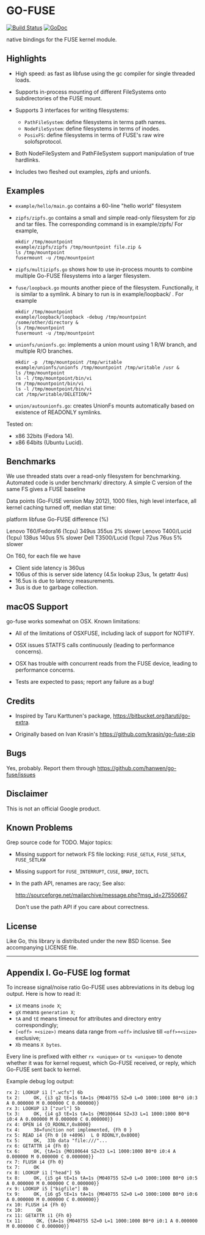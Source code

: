 # GO-FUSE

[![Build Status](https://travis-ci.org/hanwen/go-fuse.svg?branch=master)](https://travis-ci.org/hanwen/go-fuse)
[![GoDoc](https://godoc.org/github.com/hanwen/go-fuse?status.svg)](https://godoc.org/github.com/hanwen/go-fuse)

native bindings for the FUSE kernel module.

## Highlights

* High speed: as fast as libfuse using the gc compiler for single
threaded loads.

* Supports in-process mounting of different FileSystems onto
subdirectories of the FUSE mount.

* Supports 3 interfaces for writing filesystems:
  - `PathFileSystem`: define filesystems in terms path names.
  - `NodeFileSystem`: define filesystems in terms of inodes.
  - `PosixFS`: define filesystems in terms of FUSE's raw
  wire solofsprotocol.

* Both NodeFileSystem and PathFileSystem support manipulation of true
  hardlinks.

* Includes two fleshed out examples, zipfs and unionfs.


## Examples

* `example/hello/main.go` contains a 60-line "hello world" filesystem

* `zipfs/zipfs.go` contains a small and simple read-only filesystem for
  zip and tar files. The corresponding command is in example/zipfs/
  For example,

  ```shell
  mkdir /tmp/mountpoint
  example/zipfs/zipfs /tmp/mountpoint file.zip &
  ls /tmp/mountpoint
  fusermount -u /tmp/mountpoint
  ````

* `zipfs/multizipfs.go` shows how to use in-process mounts to
  combine multiple Go-FUSE filesystems into a larger filesystem.

* `fuse/loopback.go` mounts another piece of the filesystem.
  Functionally, it is similar to a symlink.  A binary to run is in
  example/loopback/ . For example

  ```shell
  mkdir /tmp/mountpoint
  example/loopback/loopback -debug /tmp/mountpoint /some/other/directory &
  ls /tmp/mountpoint
  fusermount -u /tmp/mountpoint
  ```

* `unionfs/unionfs.go`: implements a union mount using 1 R/W branch, and
  multiple R/O branches.

  ```shell
  mkdir -p  /tmp/mountpoint /tmp/writable
  example/unionfs/unionfs /tmp/mountpoint /tmp/writable /usr &
  ls /tmp/mountpoint
  ls -l /tmp/mountpoint/bin/vi
  rm /tmp/mountpoint/bin/vi
  ls -l /tmp/mountpoint/bin/vi
  cat /tmp/writable/DELETION/*
  ```

* `union/autounionfs.go`: creates UnionFs mounts automatically based on
  existence of READONLY symlinks.


Tested on:

- x86 32bits (Fedora 14).
- x86 64bits (Ubuntu Lucid).


## Benchmarks

We use threaded stats over a read-only filesystem for benchmarking.
Automated code is under benchmark/ directory. A simple C version of
the same FS gives a FUSE baseline

Data points (Go-FUSE version May 2012), 1000 files, high level
interface, all kernel caching turned off, median stat time:

platform                    libfuse     Go-FUSE      difference (%)

Lenovo T60/Fedora16 (1cpu)  349us       355us        2% slower
Lenovo T400/Lucid   (1cpu)  138us       140us        5% slower
Dell T3500/Lucid    (1cpu)   72us        76us        5% slower

On T60, for each file we have
- Client side latency is 360us
- 106us of this is server side latency (4.5x lookup 23us, 1x getattr 4us)
- 16.5us is due to latency measurements.
- 3us is due to garbage collection.

## macOS Support

go-fuse works somewhat on OSX. Known limitations:

* All of the limitations of OSXFUSE, including lack of support for
  NOTIFY.

* OSX issues STATFS calls continuously (leading to performance
  concerns).

* OSX has trouble with concurrent reads from the FUSE device, leading
  to performance concerns.

* Tests are expected to pass; report any failure as a bug!

## Credits

* Inspired by Taru Karttunen's package, https://bitbucket.org/taruti/go-extra.

* Originally based on Ivan Krasin's https://github.com/krasin/go-fuse-zip

## Bugs

Yes, probably.  Report them through
https://github.com/hanwen/go-fuse/issues

## Disclaimer

This is not an official Google product.

## Known Problems

Grep source code for TODO.  Major topics:

* Missing support for network FS file locking: `FUSE_GETLK`, `FUSE_SETLK`,
  `FUSE_SETLKW`

* Missing support for `FUSE_INTERRUPT`, `CUSE`, `BMAP`, `IOCTL`

* In the path API, renames are racy; See also:

    http://sourceforge.net/mailarchive/message.php?msg_id=27550667

  Don't use the path API if you care about correctness.

## License

Like Go, this library is distributed under the new BSD license.  See
accompanying LICENSE file.

--------

## Appendix I. Go-FUSE log format

To increase signal/noise ratio Go-FUSE uses abbreviations in its debug log
output. Here is how to read it:

- `iX` means `inode X`;
- `gX` means `generation X`;
- `tA` and `tE` means timeout for attributes and directory entry correspondingly;
- `[<off> +<size>)` means data range from `<off>` inclusive till `<off>+<size>` exclusive;
- `Xb` means `X bytes`.

Every line is prefixed with either `rx <unique>` or `tx <unique>` to denote
whether it was for kernel request, which Go-FUSE received, or reply, which
Go-FUSE sent back to kernel.

Example debug log output:

```
rx 2: LOOKUP i1 [".wcfs"] 6b
tx 2:     OK, {i3 g2 tE=1s tA=1s {M040755 SZ=0 L=0 1000:1000 B0*0 i0:3 A 0.000000 M 0.000000 C 0.000000}}
rx 3: LOOKUP i3 ["zurl"] 5b
tx 3:     OK, {i4 g3 tE=1s tA=1s {M0100644 SZ=33 L=1 1000:1000 B0*0 i0:4 A 0.000000 M 0.000000 C 0.000000}}
rx 4: OPEN i4 {O_RDONLY,0x8000}
tx 4:     38=function not implemented, {Fh 0 }
rx 5: READ i4 {Fh 0 [0 +4096)  L 0 RDONLY,0x8000}
tx 5:     OK,  33b data "file:///"...
rx 6: GETATTR i4 {Fh 0}
tx 6:     OK, {tA=1s {M0100644 SZ=33 L=1 1000:1000 B0*0 i0:4 A 0.000000 M 0.000000 C 0.000000}}
rx 7: FLUSH i4 {Fh 0}
tx 7:     OK
rx 8: LOOKUP i1 ["head"] 5b
tx 8:     OK, {i5 g4 tE=1s tA=1s {M040755 SZ=0 L=0 1000:1000 B0*0 i0:5 A 0.000000 M 0.000000 C 0.000000}}
rx 9: LOOKUP i5 ["bigfile"] 8b
tx 9:     OK, {i6 g5 tE=1s tA=1s {M040755 SZ=0 L=0 1000:1000 B0*0 i0:6 A 0.000000 M 0.000000 C 0.000000}}
rx 10: FLUSH i4 {Fh 0}
tx 10:     OK
rx 11: GETATTR i1 {Fh 0}
tx 11:     OK, {tA=1s {M040755 SZ=0 L=1 1000:1000 B0*0 i0:1 A 0.000000 M 0.000000 C 0.000000}}
```
